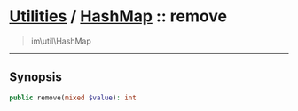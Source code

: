 # [Utilities](util.md) / [HashMap](util-HashMap.md) :: remove
 > im\util\HashMap
____

## Synopsis
```php
public remove(mixed $value): int
```
